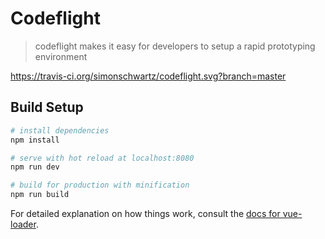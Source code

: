 # Codeflight

> codeflight makes it easy for developers to setup a rapid prototyping environment

https://travis-ci.org/simonschwartz/codeflight.svg?branch=master

## Build Setup

``` bash
# install dependencies
npm install

# serve with hot reload at localhost:8080
npm run dev

# build for production with minification
npm run build
```

For detailed explanation on how things work, consult the [docs for vue-loader](http://vuejs.github.io/vue-loader).
